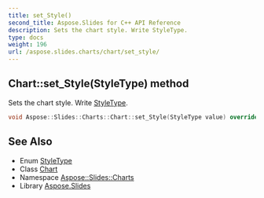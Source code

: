 ```yaml
---
title: set_Style()
second_title: Aspose.Slides for C++ API Reference
description: Sets the chart style. Write StyleType.
type: docs
weight: 196
url: /aspose.slides.charts/chart/set_style/
---
```

## Chart::set_Style(StyleType) method


Sets the chart style. Write [StyleType](../../styletype/).

```cpp
void Aspose::Slides::Charts::Chart::set_Style(StyleType value) override
```

## See Also

* Enum [StyleType](../../styletype/)
* Class [Chart](../)
* Namespace [Aspose::Slides::Charts](../../)
* Library [Aspose.Slides](../../../)